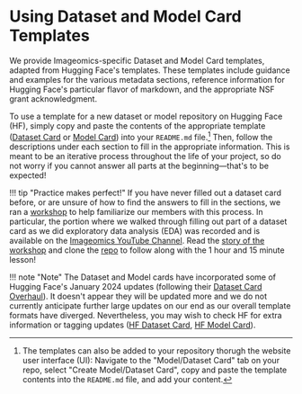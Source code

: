 # Using Dataset and Model Card Templates

We provide Imageomics-specific Dataset and Model Card templates, adapted from Hugging Face's templates. These templates include guidance and examples for the various metadata sections, reference information for Hugging Face's particular flavor of markdown, and the appropriate NSF grant acknowledgment.

To use a template for a new dataset or model repository on Hugging Face (HF), simply copy and paste the contents of the appropriate template ([Dataset Card](HF_DatasetCard_Template_mkdocs.md) or [Model Card](HF_ModelCard_Template_mkdocs.md)) into your `README.md` file.[^1]
Then, follow the descriptions under each section to fill in the appropriate information. This is meant to be an iterative process throughout the life of your project, so do not worry if you cannot answer all parts at the beginning&mdash;that's to be expected!
[^1]: The templates can also be added to your repository thorugh the website user interface (UI): Navigate to the "Model/Dataset Card" tab on your repo, select "Create Model/Dataset Card", copy and paste the template contents into the `README.md` file, and add your content.

!!! tip "Practice makes perfect!"
    If you have never filled out a dataset card before, or are unsure of how to find the answers to fill in the sections, we ran a [workshop](https://github.com/Imageomics/data-workshop-AH-2024) to help familiarize our members with this process. In particular, the portion where we walked through filling out part of a dataset card as we did exploratory data analysis (EDA) was recorded and is available on the [Imageomics YouTube Channel](https://www.youtube.com/@ImageomicsInstitute/videos). Read the [story of the workshop](https://github.com/Imageomics/data-workshop-AH-2024/#story-of-the-workshop) and clone the [repo](https://github.com/Imageomics/data-workshop-AH-2024) to follow along with the 1 hour and 15 minute lesson!

!!! note "Note"
    The Dataset and Model cards have incorporated some of Hugging Face's January 2024 updates (following their [Dataset Card Overhaul](https://github.com/huggingface/huggingface_hub/commit/6dd7ee829bd1b1216663a9993c1943c29b64690a)). It doesn't appear they will be updated more and we do not currently anticipate further large updates on our end as our overall template formats have diverged. Nevertheless, you may wish to check HF for extra information or tagging updates ([HF Dataset Card](https://github.com/huggingface/huggingface_hub/blob/main/src/huggingface_hub/templates/datasetcard_template.md), [HF Model Card](https://github.com/huggingface/huggingface_hub/blob/main/src/huggingface_hub/templates/modelcard_template.md)).
